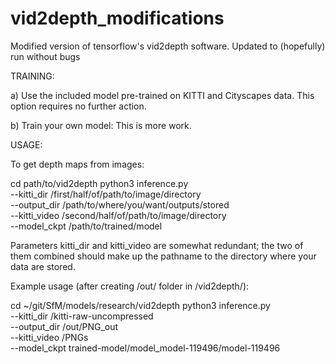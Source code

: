 # vid2depth_modifications
Modified version of tensorflow's vid2depth software. Updated to (hopefully) run without bugs

TRAINING:

a) Use the included model pre-trained on KITTI and Cityscapes data. This option requires no further action.

b) Train your own model:
    This is more work. 

USAGE:

To get depth maps from images:

cd path/to/vid2depth
python3 inference.py \
    --kitti_dir /first/half/of/path/to/image/directory \
    --output_dir /path/to/where/you/want/outputs/stored \
    --kitti_video /second/half/of/path/to/image/directory \
    --model_ckpt /path/to/trained/model

Parameters kitti_dir and kitti_video are somewhat redundant; the two of them combined should make up the pathname to the directory where your data are stored.

Example usage (after creating /out/ folder in /vid2depth/):

cd ~/git/SfM/models/research/vid2depth 
python3 inference.py \
    --kitti_dir /kitti-raw-uncompressed \
    --output_dir /out/PNG_out \
    --kitti_video /PNGs \
    --model_ckpt trained-model/model_model-119496/model-119496
